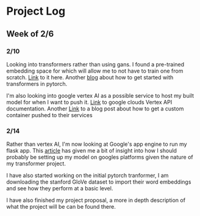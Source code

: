 # Project Log 


## Week of 2/6

### 2/10
Looking into transformers rather than using gans. I found a pre-trained embedding space for which will allow me to not have to train one from scratch. [Link](https://github.com/stanfordnlp/GloVe) to it here. Another [blog](https://towardsdatascience.com/how-to-code-the-transformer-in-pytorch-24db27c8f9ec) about how to get started with transformers in pytorch.

I'm also looking into google vertex AI as a possible service to host my built model for when I want to push it. 
[Link](https://cloud.google.com/vertex-ai/docs/start/introduction-unified-platform) to google clouds Vertex API documentation. Another [Link](https://medium.com/@piyushpandey282/model-serving-at-scale-with-vertex-ai-custom-container-deployment-with-pre-and-post-processing-12ac62f4ce76) to a blog post about how to get a custom container pushed to their services

### 2/14
Rather than vertex AI, I'm now looking at Google's app engine to run my flask app. This [article](https://medium.com/gft-engineering/everything-you-wanted-to-know-about-serving-language-models-on-gcp-but-were-afraid-to-ask-30f2e87def1b#2468) has given me a bit of insight into how I should probably be setting up my model on googles platforms given the nature of my transformer project.

I have also started working on the initial pytorch tranformer, I am downloading the stanford GloVe dataset to import their word embeddings and see how they perform at a basic level.

I have also finished my project proposal, a more in depth description of what the project will be can be found there.
